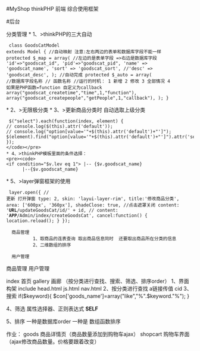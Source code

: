 #MyShop thinkPHP 前端 综合使用框架

#后台

   分类管理
              * 1、>thinkPHP的三大自动
              <pre><code>
                class GoodsCatModel extends Model {
                    //自动映射   注意:左右两边的表单和数据库字段不能一样
                    protected $_map = array(
                        //左边的是表单字段 =>右边是数据库字段
                        'id'=>"goodscat_id",
                        'pid'=>"goodscat_pid",
                        'name' => 'goodscat_name',
                        'sort' => 'goodscat_sort',
                        //'desc' => 'goodscat_desc',
                    );
                    //自动完成
                    protected $_auto = array(
                        //数据库字段名称   // 函数名称      //运行的时机： 1 新增  2 修改 3 全部情况  4 如果是PHP函数=function 自定义为callback
                        array("goodscat_createtime","time",1,"function"),
                        array("goodscat_createpeople","getPeople",1,"callback"),
                    );
                  }
                  </code></pre>
              * 2、>无限极分类
              * 3、>更新商品分类时 自动选取上级分类
              <pre><code>
                  $("select").each(function(index, element) {
                      // console.log($(this).attr('default'));
                      // console.log("option[value='"+$(this).attr('default')+"']");
                      $(element).find("option[value='"+$(this).attr('default')+"']").attr('selected','selected');
                  });
                  </code></pre>
              * 4、>thinkPHP模板里面的条件选择：
              <pre><code>
                  <if condition="$v.lev eq 1">
                      |-- {$v.goodscat_name}
                      <elseif condition="$v.lev eq 2" />
                      &nbsp;&nbsp;&nbsp;&nbsp; |--{$v.goodscat_name}
                  </if>
              </code></pre>
              * 5、>layer弹窗框架的使用
              <pre><code>
              layer.open({                                  // 更新 打开弹窗
                type: 2,
                skin: 'layui-layer-rim',
                title:'修改商品分类',
                area: ['600px', '360px'],
                shadeClose: true, //点击遮罩关闭
                content: '__URL__/updateGoodsCat/id/' + id,
              // content: '__APP__/Admin/index/createGoodsCat',
              cancel:function() {
                  location.reload();
                }
              });
              </code></pre>

      商品管理
              1、取商品的连表查询 取出商品信息同时  还要取出商品所在分类的信息
              2、二维数组的排序

      用户管理



  商品管理
  用户管理







index 首页
gallery 画廊  （按分类进行查找、搜索、筛选、排序order）
1、界面构架 include head.html js.html nav.html
2、按分类进行查找 a链接传值 cid
3、搜索
   if($keyword){
            $con['goods_name']=array("like","%".$keyword."%");
        }

4、筛选
属性选择器、正则表达式  __SELF__

5、排序
一种是数据库order
一种是 数组函数排序

作业：
goods 商品详情页（商品数量添加到购物车ajax）
shopcart 购物车界面（ajax修改商品数量。价格要跟着改变）

